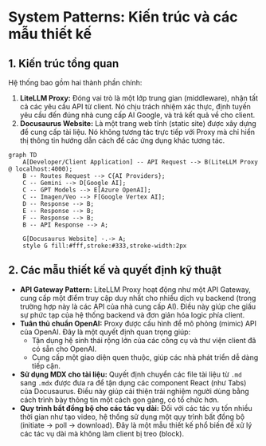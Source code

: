 # System Patterns: Kiến trúc và các mẫu thiết kế

## 1. Kiến trúc tổng quan

Hệ thống bao gồm hai thành phần chính:
1.  **LiteLLM Proxy:** Đóng vai trò là một lớp trung gian (middleware), nhận tất cả các yêu cầu API từ client. Nó chịu trách nhiệm xác thực, định tuyến yêu cầu đến đúng nhà cung cấp AI Google, và trả kết quả về cho client.
2.  **Docusaurus Website:** Là một trang web tĩnh (static site) được xây dựng để cung cấp tài liệu. Nó không tương tác trực tiếp với Proxy mà chỉ hiển thị thông tin hướng dẫn cách để các ứng dụng khác tương tác.

```mermaid
graph TD
    A[Developer/Client Application] -- API Request --> B(LiteLLM Proxy @ localhost:4000);
    B -- Routes Request --> C{AI Providers};
    C -- Gemini --> D[Google AI];
    C -- GPT Models --> E[Azure OpenAI];
    C -- Imagen/Veo --> F[Google Vertex AI];
    D -- Response --> B;
    E -- Response --> B;
    F -- Response --> B;
    B -- API Response --> A;

    G[Docusaurus Website] -.-> A;
    style G fill:#fff,stroke:#333,stroke-width:2px
```

## 2. Các mẫu thiết kế và quyết định kỹ thuật

- **API Gateway Pattern:** LiteLLM Proxy hoạt động như một API Gateway, cung cấp một điểm truy cập duy nhất cho nhiều dịch vụ backend (trong trường hợp này là các API của nhà cung cấp AI). Điều này giúp che giấu sự phức tạp của hệ thống backend và đơn giản hóa logic phía client.
- **Tuân thủ chuẩn OpenAI:** Proxy được cấu hình để mô phỏng (mimic) API của OpenAI. Đây là một quyết định quan trọng giúp:
    - Tận dụng hệ sinh thái rộng lớn của các công cụ và thư viện client đã có sẵn cho OpenAI.
    - Cung cấp một giao diện quen thuộc, giúp các nhà phát triển dễ dàng tiếp cận.
- **Sử dụng MDX cho tài liệu:** Quyết định chuyển các file tài liệu từ `.md` sang `.mdx` được đưa ra để tận dụng các component React (như Tabs) của Docusaurus. Điều này giúp cải thiện trải nghiệm người dùng bằng cách trình bày thông tin một cách gọn gàng, có tổ chức hơn.
- **Quy trình bất đồng bộ cho các tác vụ dài:** Đối với các tác vụ tốn nhiều thời gian như tạo video, hệ thống sử dụng một quy trình bất đồng bộ (initiate -> poll -> download). Đây là một mẫu thiết kế phổ biến để xử lý các tác vụ dài mà không làm client bị treo (block).
